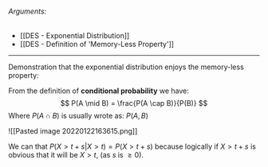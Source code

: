 ###### Arguments:
- [[DES - Exponential Distribution]]
- [[DES - Definition of 'Memory-Less Property']]

---
Demonstration that the exponential distribution enjoys the memory-less property:

From the definition of **conditional probability** we have:
$$
P(A \mid B) = \frac{P(A \cap B)}{P(B)}
$$
Where $P(A \cap B)$ is usually wrote as: $P(A, B)$

![[Pasted image 20220122163615.png]]

We can that $P(X > t+s | X > t) = P(X > t+s)$ because logically if $X > t+s$ is obvious that it will be $X > t$, (as $s$ is $\ge 0$).